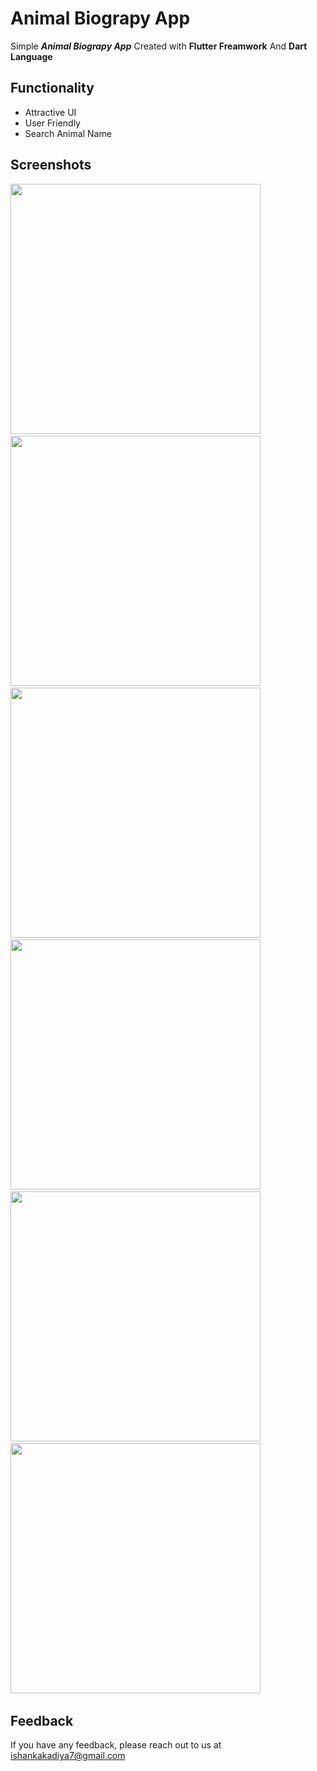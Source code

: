 # Animal Biograpy App

Simple ***Animal Biograpy App*** Created with **Flutter Freamwork** And **Dart Language**

## Functionality

- Attractive UI
- User Friendly 
- Search Animal Name

## Screenshots 

<img src="https://user-images.githubusercontent.com/113764228/206889784-0357f9c4-7ef1-4e93-bdd5-41ccac0b61f2.gif" width="400"> &nbsp; 
<img src="https://user-images.githubusercontent.com/113764228/206889787-467191fc-ee9b-4d0d-ad75-8fd132c06bdf.jpg" width="400"> &nbsp; 
<img src="https://user-images.githubusercontent.com/113764228/206889788-532afe81-03eb-4a34-addb-9530da8b7a90.jpg" width="400"> &nbsp; 
<img src="https://user-images.githubusercontent.com/113764228/206889789-28399240-af0c-4d86-a7da-5a225db14941.jpg" width="400"> &nbsp; 
<img src="https://user-images.githubusercontent.com/113764228/206889790-eb73a844-e2ad-47d5-b7b4-c5452144ccfd.jpg" width="400"> &nbsp; 
<img src="https://user-images.githubusercontent.com/113764228/206889791-641c0b62-fbfa-422b-863b-c5a6fa1041c6.jpg" width="400"> &nbsp; 





## Feedback

If you have any feedback, please reach out to us at ishankakadiya7@gmail.com

